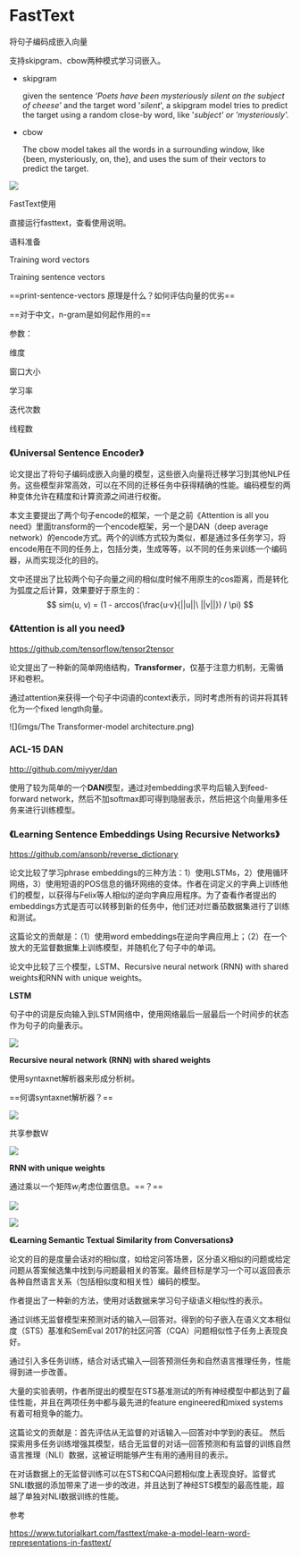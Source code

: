 # FastText

将句子编码成嵌入向量

支持skipgram、cbow两种模式学习词嵌入。

- skipgram

  given the sentence *'Poets have been mysteriously silent on the subject of cheese'* and the target word '*silent*', a skipgram model tries to predict the target using a random close-by word, like '*subject' or '*mysteriously*'.*

- cbow

  The cbow model takes all the words in a surrounding window, like {been, mysteriously, on, the}, and uses the sum of their vectors to predict the target. 

![](imgs/cbo_vs_skipgram.png)



FastText使用

直接运行fasttext，查看使用说明。



语料准备



Training word vectors



Training sentence vectors

==print-sentence-vectors 原理是什么？如何评估向量的优劣==

==对于中文，n-gram是如何起作用的==

参数：

维度

窗口大小

学习率

迭代次数

线程数



### **《Universal Sentence Encoder》**

论文提出了将句子编码成嵌入向量的模型，这些嵌入向量将迁移学习到其他NLP任务。这些模型非常高效，可以在不同的迁移任务中获得精确的性能。编码模型的两种变体允许在精度和计算资源之间进行权衡。

本文主要提出了两个句子encode的框架，一个是之前《Attention is all you need》里面transform的一个encode框架，另一个是DAN（deep average network）的encode方式。两个的训练方式较为类似，都是通过多任务学习，将encode用在不同的任务上，包括分类，生成等等，以不同的任务来训练一个编码器，从而实现泛化的目的。

文中还提出了比较两个句子向量之间的相似度时候不用原生的cos距离，而是转化为弧度之后计算，效果要好于原生的：
$$
sim(u, v) = (1 - arccos(\frac{u·v}{||u||\ ||v||}) / \pi)
$$


### **《Attention is all you need》**

https://github.com/tensorflow/tensor2tensor

论文提出了一种新的简单网络结构，**Transformer**，仅基于注意力机制，无需循环和卷积。

通过attention来获得一个句子中词语的context表示，同时考虑所有的词并将其转化为一个fixed length向量。

![](imgs/The Transformer-model architecture.png)

### **ACL-15 DAN**

http://github.com/miyyer/dan

使用了较为简单的一个**DAN**模型，通过对embedding求平均后输入到feed-forward network，然后不加softmax即可得到隐层表示，然后把这个向量用多任务来进行训练模型。





### **《Learning Sentence Embeddings Using Recursive Networks》**

https://github.com/ansonb/reverse_dictionary

论文比较了学习phrase embeddings的三种方法：1）使用LSTMs，2）使用循环网络，3）使用短语的POS信息的循环网络的变体。作者在词定义的字典上训练他们的模型，以获得与Felix等人相似的逆向字典应用程序。为了查看作者提出的embeddings方式是否可以转移到新的任务中，他们还对烂番茄数据集进行了训练和测试。

这篇论文的贡献是：（1）使用word embeddings在逆向字典应用上；（2）在一个放大的无监督数据集上训练模型，并随机化了句子中的单词。

论文中比较了三个模型，LSTM、Recursive neural network (RNN) with shared weights和RNN with unique weights。

**LSTM**

句子中的词是反向输入到LSTM网络中，使用网络最后一层最后一个时间步的状态作为句子的向量表示。

![](imgs/sentence-embedding-LSTM.png)



**Recursive neural network (RNN) with shared weights**

使用syntaxnet解析器来形成分析树。

==何谓syntaxnet解析器？==

![](imgs/sentence-embedding-RNN1.png)

共享参数W

![](imgs/sentence-embedding-RNN2.png)

**RNN with unique weights**

通过乘以一个矩阵$w_i$考虑位置信息。==？==

![](imgs/sentence-embedding-RNN3.png)

![](imgs/sentence-embedding-RNN4.png)

**《Learning Semantic Textual Similarity from Conversations》**

论文的目的是度量会话对的相似度，如给定问答场景，区分语义相似的问题或给定问题从答案候选集中找到与问题最相关的答案。最终目标是学习一个可以返回表示各种自然语言关系（包括相似度和相关性）编码的模型。

作者提出了一种新的方法，使用对话数据来学习句子级语义相似性的表示。

通过训练无监督模型来预测对话的输入—回答对。得到的句子嵌入在语义文本相似度（STS）基准和SemEval 2017的社区问答（CQA）问题相似性子任务上表现良好。

通过引入多任务训练，结合对话式输入—回答预测任务和自然语言推理任务，性能得到进一步改善。

大量的实验表明，作者所提出的模型在STS基准测试的所有神经模型中都达到了最佳性能，并且在两项任务中都与最先进的feature engineered和mixed systems有着可相竞争的能力。

这篇论文的贡献是：首先评估从无监督的对话输入—回答对中学到的表征。 然后探索用多任务训练增强其模型，结合无监督的对话—回答预测和有监督的训练自然语言推理（NLI）数据，这被证明能够产生有用的通用目的表示。

在对话数据上的无监督训练可以在STS和CQA问题相似度上表现良好。监督式SNLI数据的添加带来了进一步的改进，并且达到了神经STS模型的最高性能，超越了单独对NLI数据训练的性能。

参考

https://www.tutorialkart.com/fasttext/make-a-model-learn-word-representations-in-fasttext/